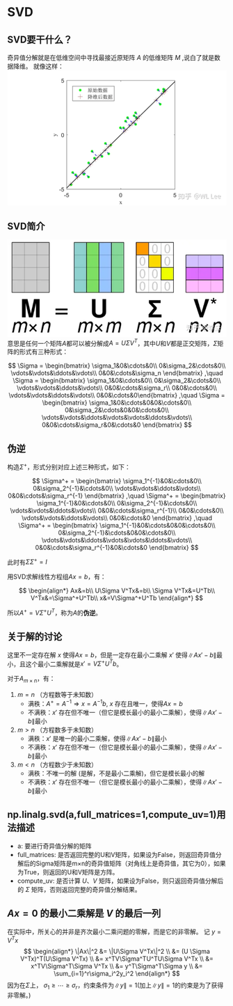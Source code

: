 # SVD

## SVD要干什么？

奇异值分解就是在低维空间中寻找最接近原矩阵 $A$ 的低维矩阵 $M$ ,说白了就是数据降维。
就像这样：
![SVD](./pics/SVD_01.webp)

## SVD简介

![SVD](./pics/SVD_02.webp)
意思是任何一个矩阵$A$都可以被分解成$A=U\Sigma V^T$，其中$U$和$V$都是正交矩阵，$\Sigma$矩阵的形式有三种形式：

$$
\Sigma = \begin{bmatrix}
\sigma_1&0&\cdots&0\\
0&\sigma_2&\cdots&0\\
\vdots&\vdots&\ddots&\vdots\\
0&0&\cdots&\sigma_n
\end{bmatrix}
,\quad
\Sigma = \begin{bmatrix}
\sigma_1&0&\cdots&0\\
0&\sigma_2&\cdots&0\\
\vdots&\vdots&\ddots&\vdots\\
0&0&\cdots&\sigma_r\\
0&0&\cdots&0\\
\vdots&\vdots&\ddots&\vdots\\
0&0&\cdots&0\end{bmatrix}
,\quad
\Sigma = \begin{bmatrix}
\sigma_1&0&\cdots&0&0&\cdots&0\\
0&\sigma_2&\cdots&0&0&\cdots&0\\
\vdots&\vdots&\ddots&\vdots&\vdots&\ddots&\vdots\\
0&0&\cdots&\sigma_r&0&\cdots&0
\end{bmatrix}
$$

## 伪逆

构造$\Sigma^+$，形式分别对应上述三种形式，如下：

$$
\Sigma^+ = \begin{bmatrix}
\sigma_1^{-1}&0&\cdots&0\\
0&\sigma_2^{-1}&\cdots&0\\
\vdots&\vdots&\ddots&\vdots\\
0&0&\cdots&\sigma_r^{-1}
\end{bmatrix}
,\quad
\Sigma^+ = \begin{bmatrix}
\sigma_1^{-1}&0&\cdots&0\\
0&\sigma_2^{-1}&\cdots&0\\
\vdots&\vdots&\ddots&\vdots\\
0&0&\cdots&\sigma_r^{-1}\\
0&0&\cdots&0\\
\vdots&\vdots&\ddots&\vdots\\
0&0&\cdots&0
\end{bmatrix}
,\quad
\Sigma^+ = \begin{bmatrix}
\sigma_1^{-1}&0&\cdots&0&0&\cdots&0\\
0&\sigma_2^{-1}&\cdots&0&0&\cdots&0\\
\vdots&\vdots&\ddots&\vdots&\vdots&\ddots&\vdots\\
0&0&\cdots&\sigma_r^{-1}&0&\cdots&0
\end{bmatrix}
$$

此时有$\Sigma\Sigma^+=I$

用SVD求解线性方程组$Ax=b$，有：

$$
\begin{align*}
Ax&=b\\
U\Sigma V^Tx&=b\\
\Sigma V^Tx&=U^Tb\\
V^Tx&=\Sigma^+U^Tb\\
x&=V\Sigma^+U^Tb
\end{align*}
$$

所以$A^+=V\Sigma^+U^T$，称为$A$的**伪逆**。

## 关于解的讨论

这里不一定存在解 $x$ 使得$Ax=b$，但是一定存在最小二乘解 $x'$ 使得$\|Ax'-b\|$最小，且这个最小二乘解就是$x'=V\Sigma^+U^Tb$。

对于$A_{m\times n}$，有：

1. $m = n$ （方程数等于未知数）
   - 满秩：$A^+=A^{-1} \Rightarrow x=A^{-1}b$, $x$ 存在且唯一，使得$Ax=b$
   - 不满秩：$x'$ 存在但不唯一（但它是模长最小的最小二乘解），使得$\|Ax'-b\|$最小
2. $m > n$ （方程数多于未知数）
   - 满秩：$x'$ 是唯一的最小二乘解，使得$\|Ax'-b\|$最小
   - 不满秩：$x'$ 存在但不唯一（但它是模长最小的最小二乘解），使得$\|Ax'-b\|$最小
3. $m < n$ （方程数少于未知数）
   - 满秩：不唯一的解 (是解，不是最小二乘解)，但它是模长最小的解
   - 不满秩：$x'$ 存在但不唯一（但它是模长最小的最小二乘解），使得$\|Ax'-b\|$最小

## np.linalg.svd(a,full_matrices=1,compute_uv=1)用法描述

- a: 要进行奇异值分解的矩阵
- full_matrices: 是否返回完整的U和V矩阵，如果设为False，则返回奇异值分解后的Sigma矩阵是m×n的奇异值矩阵（对角线上是奇异值，其它为0），如果为True，则返回的U和V矩阵是方阵。
- compute_uv: 是否计算 $U$、$V$ 矩阵，如果设为False，则只返回奇异值分解后的 $\Sigma$ 矩阵，否则返回完整的奇异值分解结果。

## $Ax=0$ 的最小二乘解是 $V$ 的最后一列

在实际中，所关心的并非是齐次最小二乘问题的零解，而是它的非零解。
记 $y=V^Tx$
$$
\begin{align*}
\|Ax\|^2 &= \|U\Sigma V^Tx\|^2 \\
&= (U \Sigma V^Tx)^T(U\Sigma V^Tx) \\
&= x^TV\Sigma^TU^TU\Sigma V^Tx \\
&= x^TV\Sigma^T\Sigma V^Tx \\
&= y^T\Sigma^T\Sigma y \\
&= \sum_{i=1}^r\sigma_i^2y_i^2
\end{align*}
$$
因为在$\Sigma$上， $\sigma_1 \geq \cdots \geq \sigma_r$，约束条件为$\|y\|=1$(加上$\|y\|=1$的约束是为了获得非零解。)
